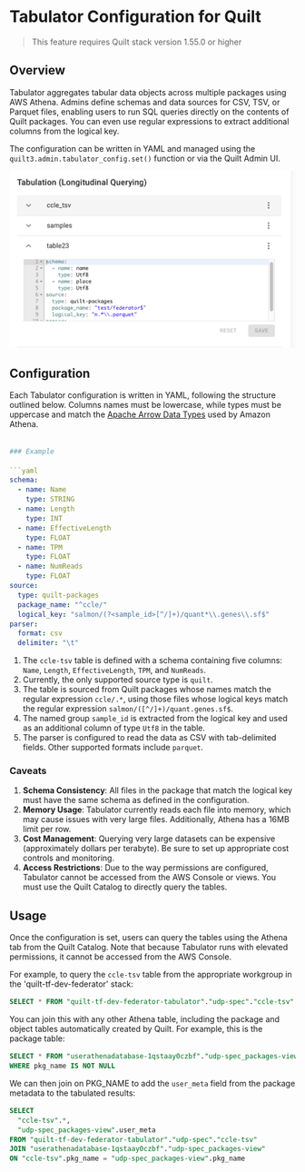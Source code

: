 # Tabulator Configuration for Quilt

> This feature requires Quilt stack version 1.55.0 or higher

## Overview

Tabulator aggregates tabular data objects across multiple packages using AWS
Athena. Admins define schemas and data sources for CSV, TSV, or Parquet files,
enabling users to run SQL queries directly on the contents of Quilt packages.
You can even use regular expressions to extract additional columns from the
logical key.

The configuration can be written in YAML and managed using the
`quilt3.admin.tabulator_config.set()` function or via the Quilt Admin UI.

![Admin UI for setting Tabulator configuration](../imgs/admin-tabulator-config.png)

## Configuration

Each Tabulator configuration is written in YAML, following the structure
outlined below. Columns names must be lowercase, while types must be uppercase
and match the [Apache Arrow Data
Types](https://github.com/awslabs/aws-athena-query-federation/tree/master/athena-federation-sdk#datatypes)
used by Amazon Athena.

```yaml

### Example

```yaml
schema:
  - name: Name
    type: STRING
  - name: Length
    type: INT
  - name: EffectiveLength
    type: FLOAT
  - name: TPM
    type: FLOAT
  - name: NumReads
    type: FLOAT
source:
  type: quilt-packages
  package_name: "^ccle/"
  logical_key: "salmon/(?<sample_id>[^/]+)/quant*\\.genes\\.sf$"
parser:
  format: csv
  delimiter: "\t"
```

1. The `ccle-tsv` table is defined with a schema containing five columns:
   `Name`, `Length`, `EffectiveLength`, `TPM`, and `NumReads`.
2. Currently, the only supported source type is `quilt`.
3. The table is sourced from Quilt packages whose names match the regular
   expression `ccle/.*`, using those files whose logical keys match the
   regular expression `salmon/([^/]+)/quant.genes.sf$`.
4. The named group `sample_id` is extracted from the logical key and used as an
   additional column of type `Utf8` in the table.
5. The parser is configured to read the data as CSV with tab-delimited fields.
   Other supported formats include `parquet`.

### Caveats

1. **Schema Consistency**: All files in the package that match the logical key
   must have the same schema as defined in the configuration.
2. **Memory Usage**: Tabulator currently reads each file into memory, which may
   cause issues with very large files. Additionally, Athena has a 16MB limit per
   row.
3. **Cost Management**: Querying very large datasets can be expensive
   (approximately dollars per terabyte). Be sure to set up appropriate cost
   controls and monitoring.
4. **Access Restrictions**: Due to the way permissions are configured, Tabulator
   cannot be accessed from the AWS Console or views. You must use the Quilt
   Catalog to directly query the tables.

## Usage

Once the configuration is set, users can query the tables using the Athena tab
from the Quilt Catalog. Note that because Tabulator runs with elevated
permissions, it cannot be accessed from the AWS Console.

For example, to query the `ccle-tsv` table from the appropriate workgroup in
the 'quilt-tf-dev-federator' stack:

```sql
SELECT * FROM "quilt-tf-dev-federator-tabulator"."udp-spec"."ccle-tsv"
```

You can join this with any other Athena table, including the package and
object tables automatically created by Quilt. For example, this is the package
table:

```sql
SELECT * FROM "userathenadatabase-1qstaay0czbf"."udp-spec_packages-view"
WHERE pkg_name IS NOT NULL
```

We can then join on PKG_NAME to add the `user_meta` field from the package
metadata to the tabulated results:

```sql
SELECT
  "ccle-tsv".*,
  "udp-spec_packages-view".user_meta
FROM "quilt-tf-dev-federator-tabulator"."udp-spec"."ccle-tsv"
JOIN "userathenadatabase-1qstaay0czbf"."udp-spec_packages-view"
ON "ccle-tsv".pkg_name = "udp-spec_packages-view".pkg_name
```
